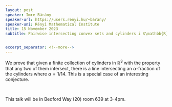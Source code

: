 ```yaml
---
layout: post
speaker: Imre Bárány
speaker-url: https://users.renyi.hu/~barany/
speaker-uni: Rényi Mathematical Institute
title: 15 November 2023
subtitle: Pairwise intersecting convex sets and cylinders i $\mathbb{R}^3$


excerpt_separator: <!--more-->
---
```

We prove that given a finite collection of cylinders in $\mathbb{R}^3$ with the property that any two of them intersect, there is a line intersecting an $\alpha$-fraction of the cylinders where $\alpha=1/14$. This is a special case of an interesting conjecture.

<br>

This talk will be in Bedford Way (20) room 639 at 3-4pm.
<!--more-->
